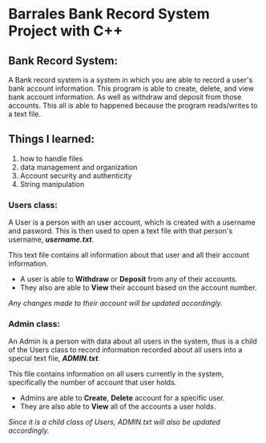 # Barrales Bank Record System Project with C++ 

## Bank Record System: 
 A Bank record system is a system in which you are able to record a user's bank account information. This program is able to create, delete, and view bank account information. As well as withdraw and deposit from those accounts. This all is able to happened because the program reads/writes to a text file.

## Things I learned: 
1. how to handle files
2. data management and organization
3. Account security and authenticity
4. String manipulation

### Users class: 
A User is a person with an user account, which is created with a username and pasword. This is then used to open a text file with that person's username, ***username.txt***.

This text file contains all information about that user and all their account information.
- A user is able to __Withdraw__ or __Deposit__ from any of their accounts. 
- They also are able to __View__ their account based on the account number.

_Any changes made to their account will be updated accordingly._

### Admin class:
An Admin is a person with data about all users in the system, thus is a child of the Users class to record information recorded about all users into a special text file, ***ADMIN.txt***.

This file contains information on all users currently in the system, specifically the number of account that user holds. 
- Admins are able to __Create__, __Delete__ account for a specific user. 
- They are also able to __View__ all of the accounts a user holds. 

_Since it is a child class of Users, ADMIN.txt will also be updated accordingly._
